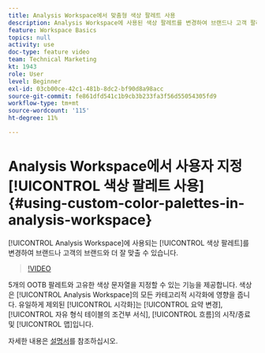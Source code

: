 ```yaml
---
title: Analysis Workspace에서 맞춤형 색상 팔레트 사용
description: Analysis Workspace에 사용된 색상 팔레트를 변경하여 브랜드나 고객 팔레트에 더 잘 맞게 할 수 있습니다.
feature: Workspace Basics
topics: null
activity: use
doc-type: feature video
team: Technical Marketing
kt: 1943
role: User
level: Beginner
exl-id: 03cb00ce-42c1-481b-8dc2-bf90d8a98acc
source-git-commit: fe861dfd541c1b9cb3b233fa3f56d55054305fd9
workflow-type: tm+mt
source-wordcount: '115'
ht-degree: 11%

---
```


# Analysis Workspace에서 사용자 지정 [!UICONTROL 색상 팔레트 사용] {#using-custom-color-palettes-in-analysis-workspace}

[!UICONTROL Analysis Workspace]에 사용되는 [!UICONTROL 색상 팔레트]를 변경하여 브랜드나 고객의 브랜드와 더 잘 맞출 수 있습니다.

>[!VIDEO](https://video.tv.adobe.com/v/23876/?quality=12)

5개의 OOTB 팔레트와 고유한 색상 문자열을 지정할 수 있는 기능을 제공합니다. 색상은 [!UICONTROL Analysis Workspace]의 모든 카테고리적 시각화에 영향을 줍니다. 유일하게 제외된 [!UICONTROL 시각화]는 [!UICONTROL 요약 변경], [!UICONTROL 자유 형식 테이블의 조건부 서식], [!UICONTROL 흐름]의 시작/종료 및 [!UICONTROL 맵]입니다.

자세한 내용은 [설명서](https://experienceleague.adobe.com/docs/analytics/analyze/analysis-workspace/build-workspace-project/color-palettes.html?lang=en)를 참조하십시오.

